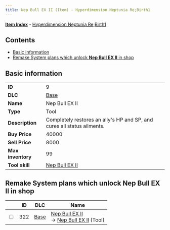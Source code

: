 ```yaml
---
title: Nep Bull EX II (Item) - Hyperdimension Neptunia Re;Birth1
---
```


[**Item Index**](/neptunia/rb1/item/index.html) - [Hyperdimension Neptunia Re;Birth1](/neptunia/rb1)

## Contents

- [Basic information](#basic-information)
- [Remake System plans which unlock **Nep Bull EX II** in shop](#remake-system-plans-which-unlock-nep-bull-ex-ii-in-shop)

## Basic information

|   |   |
| -- | -- |
| **ID** | 9 |
| **DLC** | [Base](/neptunia/rb1/dlc/1-base.html) |
| **Name** | Nep Bull EX II |
| **Type** | Tool |
| **Description** | Completely restores an ally's HP and SP, and cures all status ailments. |
| **Buy Price** | 40000 |
| **Sell Price** | 8000 |
| **Max inventory** | 99 |
| **Tool skill** | [Nep Bull EX II](/neptunia/rb1/skill/1-10009-nep-bull-ex-ii.html) |


## Remake System plans which unlock **Nep Bull EX II** in shop

|    | ID | DLC | Name |
| -- | -- | --- | ---- |
| <input type="checkbox" id="rb1-remake-1-322" class="trackbox" /> | 322 | [Base](/neptunia/rb1/dlc/1-base.html) | [Nep Bull EX II](/neptunia/rb1/remake/1-322-nep-bull-ex-ii.html)<br /> → [Nep Bull EX II](/neptunia/rb1/item/1-9-nep-bull-ex-ii.html) (Tool) |
